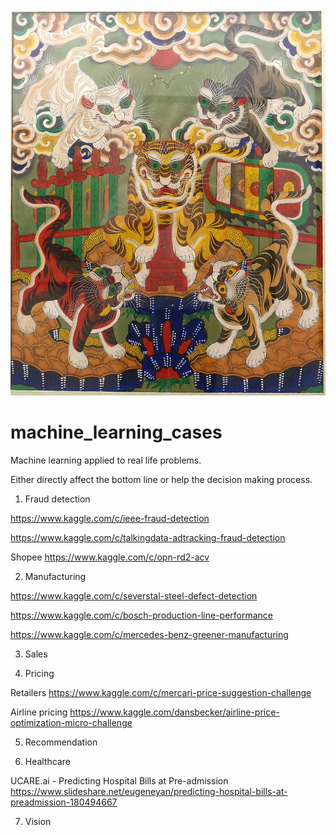 <img src="https://github.com/tinhb92/machine_learning_cases/blob/master/5_tigers.jpeg" width="555">

# machine_learning_cases
Machine learning applied to real life problems.

Either directly affect the bottom line or help the decision making process.

1. Fraud detection 

https://www.kaggle.com/c/ieee-fraud-detection

https://www.kaggle.com/c/talkingdata-adtracking-fraud-detection

Shopee https://www.kaggle.com/c/opn-rd2-acv

2. Manufacturing

https://www.kaggle.com/c/severstal-steel-defect-detection

https://www.kaggle.com/c/bosch-production-line-performance

https://www.kaggle.com/c/mercedes-benz-greener-manufacturing

3. Sales

4. Pricing

Retailers https://www.kaggle.com/c/mercari-price-suggestion-challenge

Airline pricing https://www.kaggle.com/dansbecker/airline-price-optimization-micro-challenge

5. Recommendation

6. Healthcare

UCARE.ai - Predicting Hospital Bills at Pre-admission https://www.slideshare.net/eugeneyan/predicting-hospital-bills-at-preadmission-180494667

7. Vision
